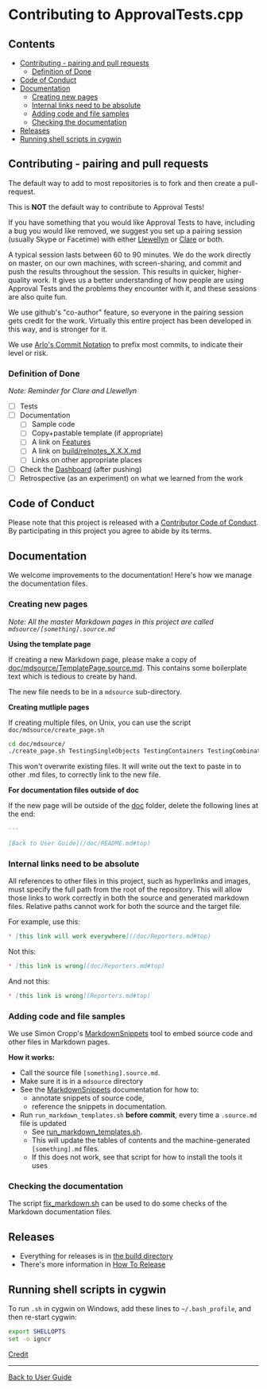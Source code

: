 <!--
GENERATED FILE - DO NOT EDIT
This file was generated by [MarkdownSnippets](https://github.com/SimonCropp/MarkdownSnippets).
Source File: /doc/mdsource/Contributing.source.md
To change this file edit the source file and then execute ./run_markdown_templates.sh.
-->

<a id="top"></a>

# Contributing to ApprovalTests.cpp


<!-- toc -->
## Contents

  * [Contributing - pairing and pull requests](#contributing---pairing-and-pull-requests)
    * [Definition of Done](#definition-of-done)
  * [Code of Conduct](#code-of-conduct)
  * [Documentation](#documentation)
    * [Creating new pages](#creating-new-pages)
    * [Internal links need to be absolute](#internal-links-need-to-be-absolute)
    * [Adding code and file samples](#adding-code-and-file-samples)
    * [Checking the documentation](#checking-the-documentation)
  * [Releases](#releases)
  * [Running shell scripts in cygwin](#running-shell-scripts-in-cygwin)
<!-- endtoc -->




## Contributing - pairing and pull requests

The default way to add to most repositories is to fork and then create a pull-request.

This is **NOT** the default way to contribute to Approval Tests!

If you have something that you would like Approval Tests to have, including a bug you would like removed, we suggest you set up a pairing session (usually Skype or Facetime) with either [Llewellyn](mailto:llewellyn.falco@gmail.com) or [Clare](mailto:github@cfmacrae.fastmail.co.uk) or both.

A typical session lasts between 60 to 90 minutes. We do the work directly on master, on our own machines, with screen-sharing, and commit and push the results throughout the session. This results in quicker, higher-quality work. It gives us a better understanding of how people are using Approval Tests and the problems they encounter with it, and these sessions are also quite fun.

We use github's "co-author" feature, so everyone in the pairing session gets credit for the work. Virtually this entire project has been developed in this way, and is stronger for it.

We use [Arlo's Commit Notation](https://github.com/RefactoringCombos/ArlosCommitNotation) to prefix most commits, to indicate their level or risk.

### Definition of Done

*Note: Reminder for Clare and Llewellyn*

* [ ] Tests
* [ ] Documentation
    * [ ] Sample code
    * [ ] Copy+pastable template (if appropriate)
    * [ ] A link on [Features](/doc/Features.md#top)
    * [ ] A link on [build/relnotes_X.X.X.md](https://github.com/approvals/ApprovalTests.cpp/blob/master/build/relnotes_X.X.X.md)
    * [ ] Links on other appropriate places
* [ ] Check the [Dashboard](https://github.com/claremacrae/dashboard#top) (after pushing)
* [ ] Retrospective (as an experiment) on what we learned from the work

## Code of Conduct

Please note that this project is released with a [Contributor Code of Conduct](/CODE_OF_CONDUCT.md#top). By participating in this project you agree to abide by its terms.

## Documentation

We welcome improvements to the documentation! Here's how we manage the documentation files. 

### Creating new pages

*Note: All the master Markdown pages in this project are called `mdsource/[something].source.md`*

**Using the template page**

If creating a new Markdown page, please make a copy of [doc/mdsource/TemplatePage.source.md](/doc/mdsource/TemplatePage.source.md#top).
This contains some boilerplate text which is tedious to create by hand.

The new file needs to be in a `mdsource` sub-directory.

**Creating mutliple pages**

If creating multiple files, on Unix, you can use the script `doc/mdsource/create_page.sh`

```bash
cd doc/mdsource/
./create_page.sh TestingSingleObjects TestingContainers TestingCombinations
```

This won't overwrite existing files.
It will write out the text to paste in to other .md files, to correctly link to the new file. 

**For documentation files outside of doc**

If the new page will be outside of the [doc](/doc/) folder, delete the following lines at the end:

```markdown
---
   
[Back to User Guide](/doc/README.md#top)
```

### Internal links need to be absolute 

All references to other files in this project, such as hyperlinks and images, must specify the full path from the root of the repository. This will allow those links to work correctly in both the source and generated markdown files. Relative paths cannot work for both the source and the target file. 

For example, use this:

```markdown
* [this link will work everywhere](/doc/Reporters.md#top)
```

Not this:

```markdown
* [this link is wrong](doc/Reporters.md#top)
```

And not this:

```markdown
* [this link is wrong](Reporters.md#top)
```

### Adding code and file samples

We use Simon Cropp's [MarkdownSnippets](https://github.com/SimonCropp/MarkdownSnippets) tool to embed source code and other files in Markdown pages.

**How it works:**

* Call the source file `[something].source.md`.
* Make sure it is in a `mdsource` directory
* See the [MarkdownSnippets](https://github.com/SimonCropp/MarkdownSnippets) documentation for how to:
    * annotate snippets of source code, 
    * reference the snippets in documentation.
* Run  `run_markdown_templates.sh` **before commit**, every time a `.source.md` file is updated
    * See [run_markdown_templates.sh](/run_markdown_templates.sh).
    * This will update the tables of contents and the machine-generated `[something].md` files.
    * If this does not work, see that script for how to install the tools it uses

### Checking the documentation

The script [fix_markdown.sh](/fix_markdown.sh) can be used to do some checks of the Markdown documentation files.

## Releases

* Everything for releases is in [the build directory](/build/)
* There's more information in [How To Release](/build/HowToRelease.md#top)

## Running shell scripts in cygwin

To run `.sh` in cygwin on Windows, add these lines to `~/.bash_profile`, and then re-start cygwin:

```bash
export SHELLOPTS
set -o igncr
```

[Credit](https://ptolemy.berkeley.edu/projects/chess/softdevel/faq/5.html)

---

[Back to User Guide](/doc/README.md#top)
